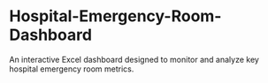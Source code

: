 # Hospital-Emergency-Room-Dashboard
An interactive Excel dashboard designed to monitor and analyze key hospital emergency room metrics.
